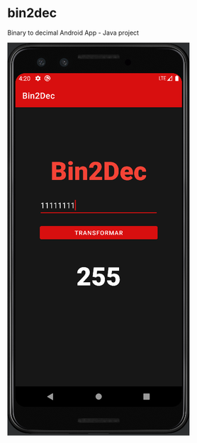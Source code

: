 # bin2dec
Binary to decimal Android App - Java project

![Print](https://github.com/LeonardoPizzoquero/bin2dec/blob/main/bin2dec.png)
